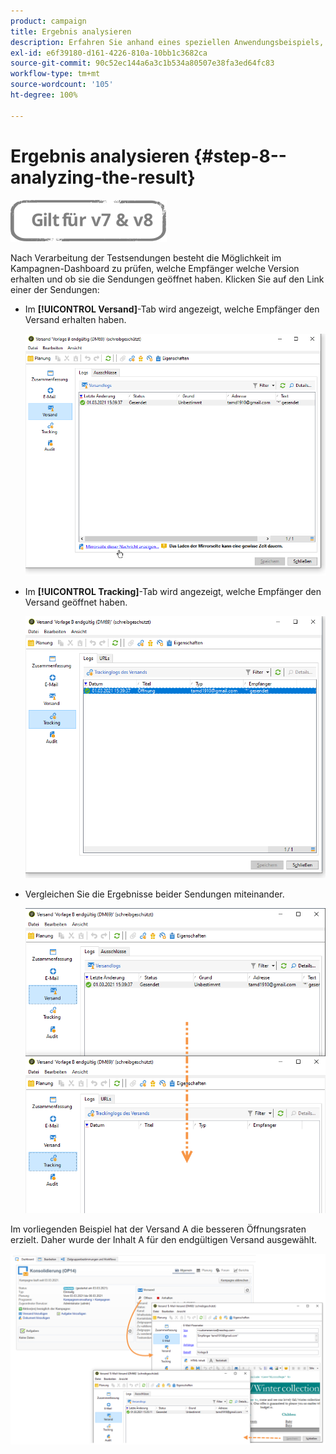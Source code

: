 ```yaml
---
product: campaign
title: Ergebnis analysieren
description: Erfahren Sie anhand eines speziellen Anwendungsbeispiels, wie Sie A/B-Tests durchführen
exl-id: e6f39180-d161-4226-810a-10bb1c3682ca
source-git-commit: 90c52ec144a6a3c1b534a80507e38fa3ed64fc83
workflow-type: tm+mt
source-wordcount: '105'
ht-degree: 100%

---
```


# Ergebnis analysieren {#step-8--analyzing-the-result}

![](../../assets/common.svg)

Nach Verarbeitung der Testsendungen besteht die Möglichkeit im Kampagnen-Dashboard zu prüfen, welche Empfänger welche Version erhalten und ob sie die Sendungen geöffnet haben. Klicken Sie auf den Link einer der Sendungen:

* Im **[!UICONTROL Versand]**-Tab wird angezeigt, welche Empfänger den Versand erhalten haben.

   ![](assets/use_case_abtesting_analysis_001.png)

* Im **[!UICONTROL Tracking]**-Tab wird angezeigt, welche Empfänger den Versand geöffnet haben.

   ![](assets/use_case_abtesting_analysis_002.png)

* Vergleichen Sie die Ergebnisse beider Sendungen miteinander.

   ![](assets/use_case_abtesting_analysis_003.png)

Im vorliegenden Beispiel hat der Versand A die besseren Öffnungsraten erzielt. Daher wurde der Inhalt A für den endgültigen Versand ausgewählt.

![](assets/use_case_abtesting_analysis_004.png)
